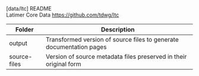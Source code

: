[data/ltc] README  
Latimer Core Data	https://github.com/tdwg/ltc  

| Folder | Description |
| -- | -- |
| output | Transformed version of source files to generate documentation pages |
| source-files | Version of source metadata files preserved in their original form |

